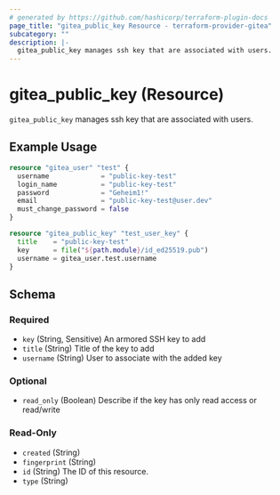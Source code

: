 ```yaml
---
# generated by https://github.com/hashicorp/terraform-plugin-docs
page_title: "gitea_public_key Resource - terraform-provider-gitea"
subcategory: ""
description: |-
  gitea_public_key manages ssh key that are associated with users.
---
```


# gitea_public_key (Resource)

`gitea_public_key` manages ssh key that are associated with users.

## Example Usage

```terraform
resource "gitea_user" "test" {
  username             = "public-key-test"
  login_name           = "public-key-test"
  password             = "Geheim1!"
  email                = "public-key-test@user.dev"
  must_change_password = false
}

resource "gitea_public_key" "test_user_key" {
  title    = "public-key-test"
  key      = file("${path.module}/id_ed25519.pub")
  username = gitea_user.test.username
}
```

<!-- schema generated by tfplugindocs -->
## Schema

### Required

- `key` (String, Sensitive) An armored SSH key to add
- `title` (String) Title of the key to add
- `username` (String) User to associate with the added key

### Optional

- `read_only` (Boolean) Describe if the key has only read access or read/write

### Read-Only

- `created` (String)
- `fingerprint` (String)
- `id` (String) The ID of this resource.
- `type` (String)
